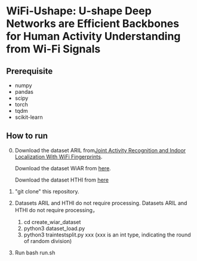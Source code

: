 # WiFi-Ushape: U-shape Deep Networks are Efficient Backbones for Human Activity Understanding from Wi-Fi Signals

## Prerequisite
* numpy
* pandas
* scipy
* torch
* tqdm
* scikit-learn

## How to run
0. Download the dataset ARIL from[Joint Activity Recognition and Indoor Localization With WiFi Fingerprints](https://ieeexplore.ieee.org/abstract/document/8740950).
   
   Download the dataset WiAR from [here](https://github.com/ermongroup/Wifi_Activity_Recognition).
   
   Download the dataset HTHI from [here](https://drive.google.com/file/d/1R79ciMFIr_6GgwnJeP3EzJokiWu80hun/view?usp=sharing)
2. "git clone" this repository.
   
3. Datasets ARIL and HTHI do not require processing. Datasets ARIL and HTHI do not require processing，
   1. cd create_wiar_dataset
   2. python3 dataset_load.py
   3. python3 traintestsplit.py xxx  (xxx is an int type, indicating the round of random division)
      
4. Run bash run.sh
